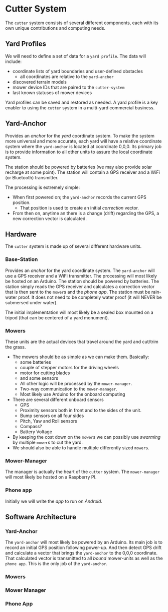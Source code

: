 # Cutter System #

The `cutter` system consists of several different components, each with its own unique contributions and computing needs.

## Yard Profiles ##

We will need to define a set of data for a `yard profile`.  The data will include:

* coordinate lists of yard boundaries and user-defined obstacles
  * all coordinates are relative to the `yard-anchor`
* discovered terrain models
* mower device IDs that are paired to the `cutter-system`
* last known statuses of mower devices

Yard profiles can be saved and restored as needed.  A yard profile is a key enabler to using the `cutter` system in a multi-yard commercial business.

## Yard-Anchor ##

Provides an *anchor* for the *yard* coordinate system.  To make the system more universal and more accurate, each yard will have a relative coordinate system where the `yard-anchor` is located at coordinate 0,0,0.  Its primary job is to provide information to all other units to assure the local coordinate system.

The station should be powered by batteries (we may also provide solar recharge at some point). The station will contain a GPS receiver and a WiFi (or Bluetooth) transmitter.

The processing is extremely simple:

* When first powered on; the `yard-anchor` records the current GPS position.
  * That position is used to create an initial *correction* vector.
* From then on, anytime an there is a change (drift) regarding the GPS, a new correction vector is calculated.

## Hardware ##

The `cutter` system is made up of several different hardware units.

### Base-Station ##

Provides an *anchor* for the yard coordinate system.  The `yard-anchor` will use a GPS receiver and a WiFi transmitter. The processing will most likely be hosted on an Arduino.  The station should be powered by batteries.  The station simply reads the GPS receiver and calculates a correction vector that is then sent to the `mower`s and the *phone app*.  The station must be rain-water proof.  It does not need to be completely water proof (it will NEVER be submersed under water).

The initial implementation will most likely be a sealed box mounted on a tripod (that can be centered of a yard monument).

### Mowers ###

These units are the actual devices that travel around the yard and cut/trim the grass.

* The mowers should be as simple as we can make them.  Basically:
  * some batteries 
  * couple of stepper motors for the driving wheels
  * motor for cutting blades
  * and some sensors
  * All other logic will be processed by the `mower-manager`.
  * Two-way communication to the `mower-manager`.
  * Most likely use Arduino for the onboard computing
* There are several different onboard sensors
  * GPS
  * Proximity sensors both in front and to the sides of the unit.
  * Bump sensors on all four sides
  * Pitch, Yaw and Roll sensors
  * Compass?
  * Battery Voltage
* By keeping the cost down on the `mower`s we can possibly use *swarming* by multiple `mower`s to cut the yard.
* We should also be able to handle multiple differently sized `mower`s.

### Mower-Manager ###

The manager is actually the heart of the `cutter` system.  The `mower-manager` will most likely be hosted on a Raspberry PI.

### Phone app ###

Initially we will write the *app* to run on *Android*.


## Software Architecture ##

### Yard-Anchor ###

The `yard-anchor` will most likely be powered by an Arduino.  Its main job is to record an initial GPS position following power-up.  And then detect GPS drift and calculate a vector that brings the `yard-anchor` to the 0,0,0 coordinate.  That calculated vector is transmitted to all *bound* mower-units as well as the `phone app`.  This is the only job of the `yard-anchor`.

### Mowers ###

### Mower Manager ###

### Phone App ###
